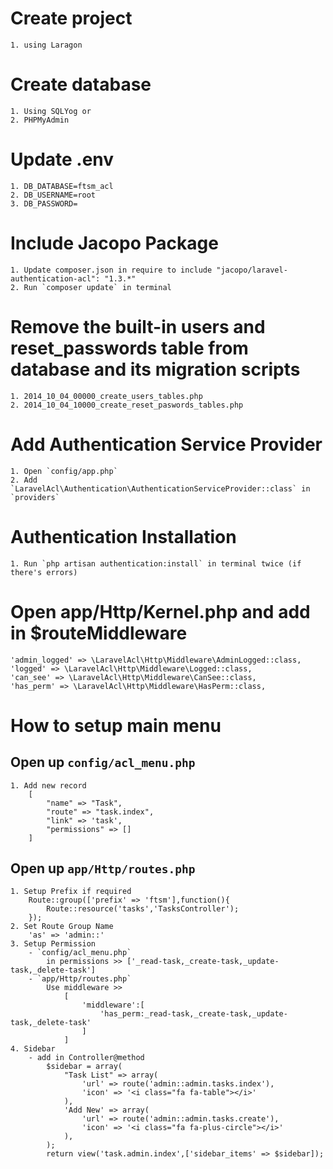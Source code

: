 # Create project
	1. using Laragon

# Create database
	1. Using SQLYog or 
	2. PHPMyAdmin

# Update .env
	1. DB_DATABASE=ftsm_acl
	2. DB_USERNAME=root
	3. DB_PASSWORD=

# Include Jacopo Package
	1. Update composer.json in require to include "jacopo/laravel-authentication-acl": "1.3.*"
	2. Run `composer update` in terminal

# Remove the built-in users and reset_passwords table from database and its migration scripts
	1. 2014_10_04_00000_create_users_tables.php
	2. 2014_10_04_10000_create_reset_paswords_tables.php

# Add Authentication Service Provider
	1. Open `config/app.php`
	2. Add `LaravelAcl\Authentication\AuthenticationServiceProvider::class` in `providers`

# Authentication Installation
	1. Run `php artisan authentication:install` in terminal twice (if there's errors)

# Open app/Http/Kernel.php and add in $routeMiddleware
	'admin_logged' => \LaravelAcl\Http\Middleware\AdminLogged::class, 
	'logged' => \LaravelAcl\Http\Middleware\Logged::class, 
	'can_see' => \LaravelAcl\Http\Middleware\CanSee::class, 
	'has_perm' => \LaravelAcl\Http\Middleware\HasPerm::class,

# How to setup main menu

## Open up `config/acl_menu.php`
	1. Add new record
		[
		    "name" => "Task",
		    "route" => "task.index",
		    "link" => 'task',
		    "permissions" => []
		]

## Open up `app/Http/routes.php`
	1. Setup Prefix if required
		Route::group(['prefix' => 'ftsm'],function(){
			Route::resource('tasks','TasksController');
		});
	2. Set Route Group Name
		'as' => 'admin::'
	3. Setup Permission
		- `config/acl_menu.php`
			in permissions >> ['_read-task,_create-task,_update-task,_delete-task']
		- `app/Http/routes.php`
			Use middleware >> 
				[
					'middleware':[
						'has_perm:_read-task,_create-task,_update-task,_delete-task'
					]
				]
	4. Sidebar
		- add in Controller@method
			$sidebar = array(
	            "Task List" => array(
	                'url' => route('admin::admin.tasks.index'), 
	                'icon' => '<i class="fa fa-table"></i>'
	            ),
	            'Add New' => array(
	                'url' => route('admin::admin.tasks.create'), 
	                'icon' => '<i class="fa fa-plus-circle"></i>'
	            ),
	        );
	        return view('task.admin.index',['sidebar_items' => $sidebar]);
